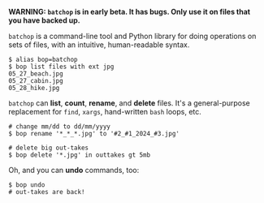 **WARNING: `batchop` is in early beta. It has bugs. Only use it on files that you have backed up.**

`batchop` is a command-line tool and Python library for doing operations on sets of files, with an
intuitive, human-readable syntax.

```shell
$ alias bop=batchop
$ bop list files with ext jpg
05_27_beach.jpg
05_27_cabin.jpg
05_28_hike.jpg
```

`batchop` can **list**, **count**, **rename**, and **delete** files. It's a general-purpose
replacement for `find`, `xargs`, hand-written `bash` loops, etc.

```shell
# change mm/dd to dd/mm/yyyy
$ bop rename '*_*_*.jpg' to '#2_#1_2024_#3.jpg'

# delete big out-takes
$ bop delete '*.jpg' in outtakes gt 5mb
```

Oh, and you can **undo** commands, too:

```shell
$ bop undo
# out-takes are back!
```
